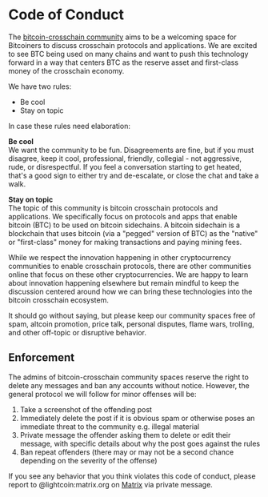 # Code of Conduct

The [bitcoin-crosschain community](https://matrix.to/#/!XpOFaFuEgvQitNFILo:matrix.org?via=matrix.org) aims to be a welcoming space for Bitcoiners to discuss crosschain protocols and applications. We are excited to see BTC being used on many chains and want to push this technology forward in a way that centers BTC as the reserve asset and first-class money of the crosschain economy.

We have two rules:
- Be cool
- Stay on topic

In case these rules need elaboration:

**Be cool**  
We want the community to be fun. Disagreements are fine, but if you must disagree, keep it cool, professional, friendly, collegial - not aggressive, rude, or disrespectful. If you feel a conversation starting to get heated, that's a good sign to either try and de-escalate, or close the chat and take a walk.

**Stay on topic**  
The topic of this community is bitcoin crosschain protocols and applications. We specifically focus on protocols and apps that enable bitcoin (BTC) to be used on bitcoin sidechains. A bitcoin sidechain is a blockchain that uses bitcoin (via a "pegged" version of BTC) as the "native" or "first-class" money for making transactions and paying mining fees.

While we respect the innovation happening in other cryptocurrency communities to enable crosschain protocols, there are other communities online that focus on these other cryptocurrencies. We are happy to learn about innovation happening elsewhere but remain mindful to keep the discussion centered around how we can bring these technologies into the bitcoin crosschain ecosystem.

It should go without saying, but please keep our community spaces free of spam, altcoin promotion, price talk, personal disputes, flame wars, trolling, and other off-topic or disruptive behavior.

## Enforcement

The admins of bitcoin-crosschain community spaces reserve the right to delete any messages and ban any accounts without notice. However, the general protocol we will follow for minor offenses will be:

1. Take a screenshot of the offending post
2. Immediately delete the post if it is obvious spam or otherwise poses an immediate threat to the community e.g. illegal material
3. Private message the offender asking them to delete or edit their message, with specific details about why the post goes against the rules
4. Ban repeat offenders (there may or may not be a second chance depending on the severity of the offense)

If you see any behavior that you think violates this code of conduct, please report to @lightcoin:matrix.org on [Matrix](https://matrix.org/clients) via private message.
